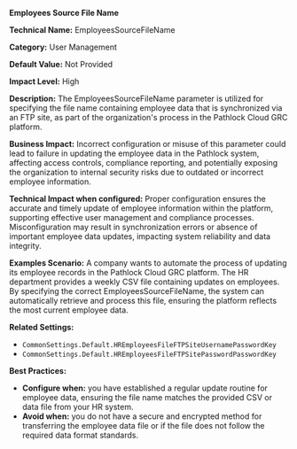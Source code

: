 **Employees Source File Name**

**Technical Name:** EmployeesSourceFileName 

**Category:** User Management 

**Default Value:** Not Provided 

**Impact Level:** High 

**Description:** The EmployeesSourceFileName parameter is utilized for specifying the file name containing employee data that is synchronized via an FTP site, as part of the organization's process in the Pathlock Cloud GRC platform.

**Business Impact:** Incorrect configuration or misuse of this parameter could lead to failure in updating the employee data in the Pathlock system, affecting access controls, compliance reporting, and potentially exposing the organization to internal security risks due to outdated or incorrect employee information.

**Technical Impact when configured:** Proper configuration ensures the accurate and timely update of employee information within the platform, supporting effective user management and compliance processes. Misconfiguration may result in synchronization errors or absence of important employee data updates, impacting system reliability and data integrity.

**Examples Scenario:** A company wants to automate the process of updating its employee records in the Pathlock Cloud GRC platform. The HR department provides a weekly CSV file containing updates on employees. By specifying the correct EmployeesSourceFileName, the system can automatically retrieve and process this file, ensuring the platform reflects the most current employee data.

**Related Settings:** 

- `CommonSettings.Default.HREmployeesFileFTPSiteUsernamePasswordKey`
- `CommonSettings.Default.HREmployeesFileFTPSitePasswordPasswordKey`

**Best Practices:** 

- **Configure when:** you have established a regular update routine for employee data, ensuring the file name matches the provided CSV or data file from your HR system.
- **Avoid when:** you do not have a secure and encrypted method for transferring the employee data file or if the file does not follow the required data format standards.